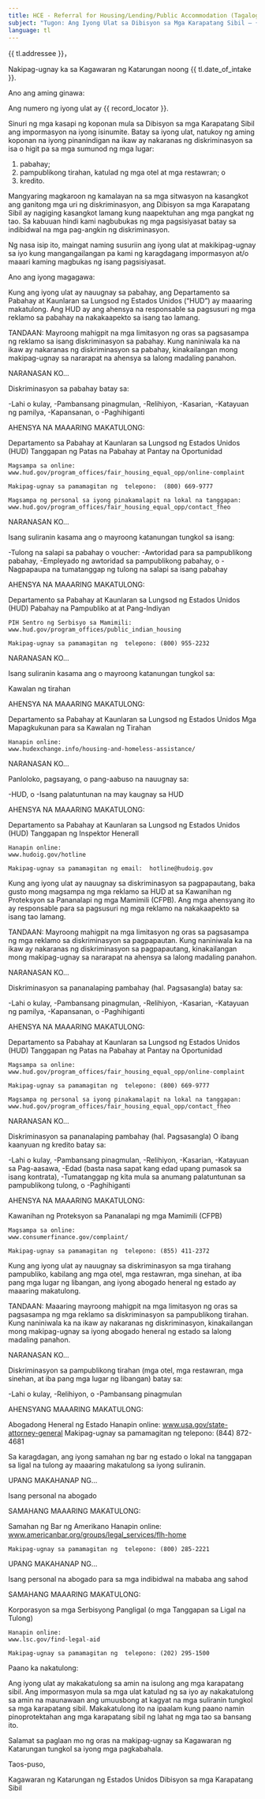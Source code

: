 ```yaml
---
title: HCE - Referral for Housing/Lending/Public Accommodation (Tagalog)
subject: "Tugon: Ang Iyong Ulat sa Dibisyon sa Mga Karapatang Sibil – {{ record_locator }} mula sa Seksyon na {{ tl.section_name }}"
language: tl
---
```

{{ tl.addressee }}，

Nakipag-ugnay ka sa Kagawaran ng Katarungan noong {{ tl.date_of_intake }}.

Ano ang aming ginawa:

Ang numero ng iyong ulat ay {{ record_locator }}.

Sinuri ng mga kasapi ng koponan mula sa Dibisyon sa mga Karapatang Sibil ang impormasyon na iyong isinumite.  Batay sa iyong ulat, natukoy ng aming koponan na iyong pinanindigan na ikaw ay nakaranas ng diskriminasyon sa isa o higit pa sa mga sumunod ng mga lugar:

1) pabahay;
2) pampublikong tirahan, katulad ng mga otel at mga restawran; o
3) kredito.

Mangyaring magkaroon ng kamalayan na sa mga sitwasyon na kasangkot ang ganitong mga uri ng diskriminasyon, ang Dibisyon sa mga Karapatang Sibil ay nagiging kasangkot lamang kung naapektuhan ang mga pangkat ng tao. Sa kabuuan hindi kami nagbubukas ng mga pagsisiyasat batay sa indibidwal na mga pag-angkin ng diskriminasyon.

Ng nasa isip ito, maingat naming susuriin ang iyong ulat at makikipag-ugnay sa iyo kung mangangailangan pa kami ng karagdagang impormasyon at/o maaari kaming magbukas ng isang pagsisiyasat.

Ano ang iyong magagawa:

Kung ang iyong ulat ay nauugnay sa pabahay, ang Departamento sa Pabahay at Kaunlaran sa Lungsod ng Estados Unidos (“HUD”) ay maaaring makatulong. Ang HUD ay ang ahensya na responsable sa pagsusuri ng mga reklamo sa pabahay na nakakaapekto sa isang tao lamang.

TANDAAN:  Mayroong mahigpit na mga limitasyon ng oras sa pagsasampa ng reklamo sa isang diskriminasyon sa pabahay. Kung naniniwala ka na ikaw ay nakaranas ng diskriminasyon sa pabahay, kinakailangan mong makipag-ugnay sa nararapat na ahensya sa lalong madaling panahon.


NARANASAN KO…

Diskriminasyon sa pabahay batay sa:

-Lahi o kulay,
-Pambansang pinagmulan,
-Relihiyon,
-Kasarian,
-Katayuan ng pamilya,
-Kapansanan, o
-Paghihiganti


AHENSYA NA MAAARING MAKATULONG:

Departamento sa Pabahay at Kaunlaran sa Lungsod ng Estados Unidos (HUD)
Tanggapan ng Patas na Pabahay at Pantay na Oportunidad

    Magsampa sa online: www.hud.gov/program_offices/fair_housing_equal_opp/online-complaint

    Makipag-ugnay sa pamamagitan ng  telepono:  (800) 669-9777

    Magsampa ng personal sa iyong pinakamalapit na lokal na tanggapan:
    www.hud.gov/program_offices/fair_housing_equal_opp/contact_fheo


NARANASAN KO…

Isang suliranin kasama ang o mayroong katanungan tungkol sa isang:

-Tulong na salapi sa pabahay o voucher:
-Awtoridad para sa pampublikong pabahay,
-Empleyado ng awtoridad sa pampublikong pabahay, o
-Nagpapaupa na tumatanggap ng tulong na salapi sa isang pabahay


AHENSYA NA MAAARING MAKATULONG:

Departamento sa Pabahay at Kaunlaran sa Lungsod ng Estados Unidos (HUD)
Pabahay na Pampubliko at at Pang-Indiyan

    PIH Sentro ng Serbisyo sa Mamimili:
    www.hud.gov/program_offices/public_indian_housing

    Makipag-ugnay sa pamamagitan ng  telepono: (800) 955-2232


NARANASAN KO…

Isang suliranin kasama ang o mayroong katanungan tungkol sa:

  Kawalan ng tirahan

AHENSYA NA MAAARING MAKATULONG:

Departamento sa Pabahay at Kaunlaran sa Lungsod ng Estados Unidos
Mga Mapagkukunan para sa Kawalan ng Tirahan

    Hanapin online:
    www.hudexchange.info/housing-and-homeless-assistance/


NARANASAN KO…

Panloloko, pagsayang, o pang-aabuso na nauugnay sa:

-HUD, o
-Isang palatuntunan na may kaugnay sa HUD


AHENSYA NA MAAARING MAKATULONG:

Departamento sa Pabahay at Kaunlaran sa Lungsod ng Estados Unidos (HUD)
Tanggapan ng Inspektor Henerall

    Hanapin online:
    www.hudoig.gov/hotline

    Makipag-ugnay sa pamamagitan ng email:  hotline@hudoig.gov

Kung ang iyong ulat ay nauugnay sa diskriminasyon sa pagpapautang, baka gusto mong magsampa ng mga reklamo sa HUD at sa Kawanihan ng Proteksyon sa Pananalapi ng mga Mamimili (CFPB).  Ang mga ahensyang ito ay responsable para sa pagsusuri ng mga reklamo na nakakaapekto sa isang tao lamang.

TANDAAN: Mayroong mahigpit na mga limitasyon ng oras sa pagsasampa ng mga reklamo sa diskriminasyon sa pagpapautan. Kung naniniwala ka na ikaw ay nakaranas ng diskriminasyon sa pagpapautang, kinakailangan mong makipag-ugnay sa nararapat na ahensya sa lalong madaling panahon.


NARANASAN KO…

Diskriminasyon sa pananalaping pambahay (hal. Pagsasangla) batay sa:

-Lahi o kulay,
-Pambansang pinagmulan,
-Relihiyon,
-Kasarian,
-Katayuan ng pamilya,
-Kapansanan, o
-Paghihiganti


AHENSYA NA MAAARING MAKATULONG:

Departamento sa Pabahay at Kaunlaran sa Lungsod ng Estados Unidos (HUD)
Tanggapan ng Patas na Pabahay at Pantay na Oportunidad

    Magsampa sa online:
    www.hud.gov/program_offices/fair_housing_equal_opp/online-complaint

    Makipag-ugnay sa pamamagitan ng  telepono: (800) 669-9777

    Magsampa ng personal sa iyong pinakamalapit na lokal na tanggapan:
    www.hud.gov/program_offices/fair_housing_equal_opp/contact_fheo




NARANASAN KO…

Diskriminasyon sa pananalaping pambahay (hal. Pagsasangla) O ibang kaanyuan ng kredito batay sa:

-Lahi o kulay,
-Pambansang pinagmulan,
-Relihiyon,
-Kasarian,
-Katayuan sa Pag-aasawa,
-Edad (basta nasa sapat kang edad upang pumasok sa isang kontrata),
-Tumatanggap ng kita mula sa anumang palatuntunan sa pampublikong tulong, o
-Paghihiganti


AHENSYA NA MAAARING MAKATULONG:

Kawanihan ng Proteksyon sa Pananalapi ng mga Mamimili (CFPB)

    Magsampa sa online:
    www.consumerfinance.gov/complaint/

    Makipag-ugnay sa pamamagitan ng  telepono: (855) 411-2372

Kung ang iyong ulat ay nauugnay sa diskriminasyon sa mga tirahang pampubliko, kabilang ang mga otel, mga restawran, mga sinehan, at iba pang mga lugar ng libangan, ang iyong abogado heneral ng estado ay maaaring makatulong.

TANDAAN:  Maaaring mayroong mahigpit na mga limitasyon ng oras sa pagsasampa ng mga reklamo sa diskriminasyon sa pampublikong tirahan. Kung naniniwala ka na ikaw ay nakaranas ng diskriminasyon, kinakailangan mong makipag-ugnay sa iyong abogado heneral ng estado sa lalong madaling panahon.


NARANASAN KO…

Diskriminasyon sa pampublikong tirahan (mga otel, mga restawran, mga sinehan, at iba pang mga lugar ng libangan) batay sa:

-Lahi o kulay,
-Relihiyon, o
-Pambansang pinagmulan


AHENSYANG MAAARING MAKATULONG:

Abogadong Heneral ng Estado
    Hanapin online: www.usa.gov/state-attorney-general
    Makipag-ugnay sa pamamagitan ng  telepono: (844) 872-4681

Sa karagdagan, ang iyong samahan ng bar ng estado o lokal na tanggapan sa ligal na tulong ay maaaring makatulong sa iyong suliranin.


UPANG MAKAHANAP NG…

Isang personal na abogado


SAMAHANG MAAARING MAKATULONG:

Samahan ng Bar ng Amerikano
    Hanapin online:
    www.americanbar.org/groups/legal_services/flh-home

    Makipag-ugnay sa pamamagitan ng  telepono: (800) 285-2221


UPANG MAKAHANAP NG…

Isang personal na abogado para sa mga indibidwal na mababa ang sahod


SAMAHANG MAAARING MAKATULONG:

Korporasyon sa mga Serbisyong Pangligal (o mga Tanggapan sa Ligal na Tulong)

    Hanapin online:
    www.lsc.gov/find-legal-aid

    Makipag-ugnay sa pamamagitan ng  telepono: (202) 295-1500


Paano ka nakatulong:

Ang iyong ulat ay makakatulong sa amin na isulong ang mga karapatang sibil.  Ang impormasyon mula sa mga ulat katulad ng sa iyo ay nakakatulong sa amin na maunawaan ang umuusbong at kagyat na mga suliranin tungkol sa mga karapatang sibil.   Makakatulong ito na ipaalam kung paano namin pinoprotektahan ang mga karapatang sibil ng lahat ng mga tao sa bansang ito.

Salamat sa paglaan mo ng oras na makipag-ugnay sa Kagawaran ng Katarungan tungkol sa iyong mga pagkabahala.

Taos-puso,

Kagawaran ng Katarungan ng Estados Unidos
Dibisyon sa mga Karapatang Sibil
